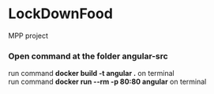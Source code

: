 # LockDownFood
MPP project
### Open command at the folder angular-src
<p>run command <b>docker build -t angular .</b> on terminal</br>
run command <b>docker run --rm -p 80:80 angular</b> on terminal
</p>
